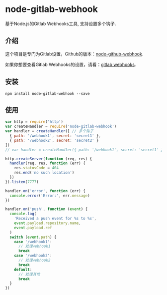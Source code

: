 # node-gitlab-webhook
基于Node.js的Gitlab Webhooks工具, 支持设置多个钩子.

## 介绍

这个项目是专门为Gitlab设置，Github的版本：[node-github-webhook](https://github.com/excaliburhan/node-github-webhook).

如果你想要查看Gitlab Webhooks的设置，请看：[gitlab webhooks](https://docs.gitlab.com/ee/user/project/integrations/webhooks.html).

## 安装

`npm install node-gitlab-webhook --save`

## 使用

```js
var http = require('http')
var createHandler = require('node-gitlab-webhook')
var handler = createHandler([ // 多个钩子
  { path: '/webhook1', secret: 'secret1' },
  { path: '/webhook2', secret: 'secret2' }
])
// var handler = createHandler({ path: '/webhook1', secret: 'secret1' }) // 单个钩子

http.createServer(function (req, res) {
  handler(req, res, function (err) {
    res.statusCode = 404
    res.end('no such location')
  })
}).listen(7777)

handler.on('error', function (err) {
  console.error('Error:', err.message)
})

handler.on('push', function (event) {
  console.log(
    'Received a push event for %s to %s',
    event.payload.repository.name,
    event.payload.ref
  )
  switch (event.path) {
    case '/webhook1':
      // 处理webhook1
      break
    case '/webhook2':
      // 处理webhook2
      break
    default:
      // 处理其他
      break
  }
})
```
